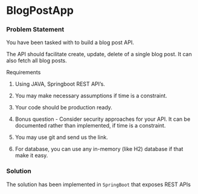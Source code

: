 # BlogPostApp

### Problem Statement
You have been tasked with to build a blog post API.

The API should facilitate create, update, delete of a single blog post. It can also fetch all blog posts.



Requirements

1. Using JAVA, Springboot REST API’s.

2. You may make necessary assumptions if time is a constraint.

3. Your code should be production ready.

4. Bonus question - Consider security approaches for your API. It can be documented rather than implemented, if time is a constraint.

5. You may use git and send us the link.

6. For database, you can use any in-memory  (like H2) database if that make it easy.

### Solution
The solution has been implemented in  ``SpringBoot`` that exposes REST APIs